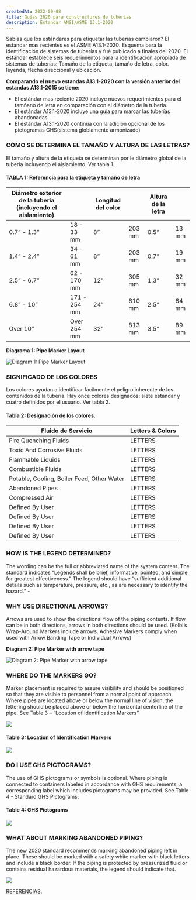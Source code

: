 ```yaml
---
createdAt: 2022-09-08
title: Guías 2020 para constructures de tuberías
description: Estandar ANSI/ASME 13.1-2020
---
```

S﻿abías que los estándares para etiquetar las tuberías cambiaron? El estandar mas recientes es el ASME A13.1-2020: Esquema para la identificación de sistemas de tuberías y fué publicado a finales del 2020. El estándar establece seis requerimientos para la identificación apropiada de sistemas de tuberías: Tamaño de la etiqueta, tamaño de letra, color. leyenda, flecha direccional y ubicación.

**C﻿omparando el nuevo estandas A13.1-2020 con la versión anterior del estandas A13.1-2015 se tiene:**

* E﻿l estándar mas reciente 2020 incluye nuevos requerimientos para el  tamñano de letra en comparación con el diámetro de la tubería.
* E﻿l estándar A13.1-2020  incluye una guía para marcar las tuberías abandonadas
* E﻿l estándar A13.1-2020 continúa con la adición opcional de los pictogramas GHS(sistema globlamente armonizado)

### CÓMO SE DETERMINA EL TAMAÑO Y ALTURA DE LAS LETRAS?

El tamaño y altura de la etiqueta se determinan por le diámetro global de la tubería incluyendo el aislamiento. Ver tabla 1.

#### TABLA 1: Referencia para la etiqueta y tamaño de letra

| Diámetro exterior de la tubería (incluyendo el aislamiento) |              | Longitud del color |        | A﻿ltura de la letra |       |
| ----------------------------------------------------------- | ------------ | ------------------ | ------ | ------------------- | ----- |
| 0.7” - 1.3”                                                 | 18 - 33 mm   | 8”                 | 203 mm | 0.5”                | 13 mm |
| 1.4” - 2.4”                                                 | 34 - 61 mm   | 8”                 | 203 mm | 0.7”                | 19 mm |
| 2.5” - 6.7”                                                 | 62 - 170 mm  | 12”                | 305 mm | 1.3”                | 32 mm |
| 6.8” - 10”                                                  | 171 - 254 mm | 24”                | 610 mm | 2.5”                | 64 mm |
| Over 10”                                                    | Over 254 mm  | 32”                | 813 mm | 3.5”                | 89 mm |

**Diagrama 1: Pipe Marker Layout**

![Diagram 1: Pipe Marker Layout](https://ww2.kolbipipemarkers.com/hubfs/assets-2022/Diagram%201%20Pipe%20Marker%20Layout%20(1).png)

### SIGNIFICADO DE LOS COLORES

L﻿os colores ayudan a identificar facilmente el peligro inherente de los contenidos de la tubería. Hay once colores designados: siete estandar y cuatro definidos por el usuario.
V﻿er tabla 2.

#### Tabla 2: Designación de los colores.

| Fluido de Servicio                         | Letters & Colors |
| ------------------------------------------ | ---------------- |
| Fire Quenching Fluids                      | LETTERS          |
| Toxic And Corrosive Fluids                 | LETTERS          |
| Flammable Liquids                          | LETTERS          |
| Combustible Fluids                         | LETTERS          |
| Potable, Cooling, Boiler Feed, Other Water | LETTERS          |
| Abandoned Pipes                            | LETTERS          |
| Compressed Air                             | LETTERS          |
| Defined By User                            | LETTERS          |
| Defined By User                            | LETTERS          |
| Defined By User                            | LETTERS          |
| Defined By User                            | LETTERS          |

### HOW IS THE LEGEND DETERMINED?

The wording can be the full or abbreviated name of the system content. The standard indicates “Legends shall be brief, informative, pointed, and simple for greatest effectiveness.” The legend should have “sufficient additional details such as temperature, pressure, etc., as are necessary to identify the hazard.” - 

### WHY USE DIRECTIONAL ARROWS?

Arrows are used to show the directional flow of the piping contents. If flow can be in both directions, arrows in both directions should be used. (Kolbi’s Wrap-Around Markers include arrows. Adhesive Markers comply when used with Arrow Banding Tape or Individual Arrows)

**Diagram 2: Pipe Marker with arrow tape**

![Diagram 2: Pipe Marker with arrow tape](https://ww2.kolbipipemarkers.com/hubfs/assets-2022/Diagram%202%20Pipe%20Marker%20with%20arrow%20tape%20(1).png)

### WHERE DO THE MARKERS GO?

Marker placement is required to assure visibility and should be positioned so that they are visible to personnel from a normal point of approach. Where pipes are located above or below the normal line of vision, the lettering should be placed above or below the horizontal centerline of the pipe. See Table 3 – “Location of Identification Markers”.

![](https://ww2.kolbipipemarkers.com/hubfs/marker-placement.png)

#### Table 3: Location of Identification Markers

![](https://ww2.kolbipipemarkers.com/hubfs/table-three-image.png)

### DO I USE GHS PICTOGRAMS?

The use of GHS pictograms or symbols is optional. Where piping is connected to containers labeled in accordance with GHS requirements, a corresponding label which includes pictograms may be provided. See Table 4 - Standard GHS Pictograms.

#### Table 4: GHS Pictograms

![](https://ww2.kolbipipemarkers.com/hubfs/table-four-image.png)

### WHAT ABOUT MARKING ABANDONED PIPING?

The new 2020 standard recommends marking abandoned piping left in place. These should be marked with a safety white marker with black letters and include a black border. If the piping is protected by pressurized fluid or contains residual hazardous materials, the legend should indicate that.

![](https://ww2.kolbipipemarkers.com/hubfs/Abandoned-Pipes.png)

[REFERENCIAS](https://ww2.kolbipipemarkers.com/ansi-asme-pipe-marker-standards).